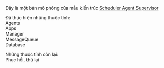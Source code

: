 Đây là một bản mô phỏng của mẫu kiến trúc  [Scheduler Agent Supervisor](https://learn.microsoft.com/en-us/azure/architecture/patterns/scheduler-agent-supervisor)

Đã thực hiện những thuộc tính:  
Agents  
Apps  
Manager  
MessageQueue  
Database  

Những thuộc tính còn lại:  
Phục hồi, thử lại

